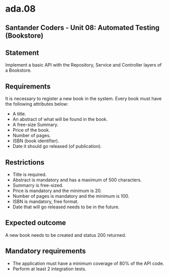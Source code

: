 # ada.08
## Santander Coders - Unit 08: Automated Testing (Bookstore)

## Statement
Implement a basic API with the Repository, Service and Controller layers of a Bookstore.

## Requirements
It is necessary to register a new book in the system. Every book must have the following attributes below:
- A title.
- An abstract of what will be found in the book.
- A free-size Summary.
- Price of the book.
- Number of pages.
- ISBN (book identifier).
- Date it should go released (of publication).

## Restrictions
- Title is required.
- Abstract is mandatory and has a maximum of 500 characters.
- Summarry is free-sized.
- Price is mandatory and the minimum is 20.
- Number of pages is mandatory and the minimum is 100.
- ISBN is mandatory, free format.
- Date that will go released needs to be in the future.

## Expected outcome
A new book needs to be created and status 200 returned.

## Mandatory requirements
- The application must have a minimum coverage of 80% of the API code.
- Perform at least 2 integration tests.
